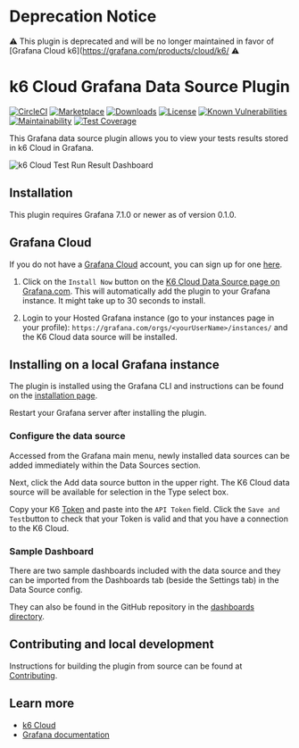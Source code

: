 # Deprecation Notice
⚠️ This plugin is deprecated and will be no longer maintained in favor of [Grafana Cloud k6](https://grafana.com/products/cloud/k6/ ⚠️


# k6 Cloud Grafana Data Source Plugin

[![CircleCI](https://circleci.com/gh/grafana/k6-cloud-grafana-datasource/tree/master.svg?style=svg)](https://circleci.com/gh/grafana/k6-cloud-grafana-datasource/tree/master)
[![Marketplace](https://img.shields.io/badge/dynamic/json?logo=grafana&color=F47A20&label=marketplace&prefix=v&query=%24.items%5B%3F%28%40.slug%20%3D%3D%20%22grafana-k6cloud-datasource%22%29%5D.version&url=https%3A%2F%2Fgrafana.com%2Fapi%2Fplugins)](https://grafana.com/grafana/plugins/grafana-k6cloud-datasource)
[![Downloads](https://img.shields.io/badge/dynamic/json?logo=grafana&color=F47A20&label=downloads&query=%24.items%5B%3F%28%40.slug%20%3D%3D%20%22grafana-k6cloud-datasource%22%29%5D.downloads&url=https%3A%2F%2Fgrafana.com%2Fapi%2Fplugins)](https://grafana.com/grafana/plugins/grafana-k6cloud-datasource)
[![License](https://img.shields.io/github/license/grafana/k6-cloud-grafana-datasource)](LICENSE)
[![Known Vulnerabilities](https://snyk.io/test/github/grafana/k6-cloud-grafana-datasource/badge.svg)](https://snyk.io/test/github/grafana/k6-cloud-grafana-datasource)
[![Maintainability](https://api.codeclimate.com/v1/badges/280a6029d9b8a329812c/maintainability)](https://codeclimate.com/github/grafana/k6-cloud-grafana-datasource/maintainability)
[![Test Coverage](https://api.codeclimate.com/v1/badges/280a6029d9b8a329812c/test_coverage)](https://codeclimate.com/github/grafana/k6-cloud-grafana-datasource/test_coverage)

This Grafana data source plugin allows you to view your tests results stored in k6 Cloud in Grafana.

![k6 Cloud Test Run Result Dashboard](https://storage.googleapis.com/integration-artifacts/grafana-k6cloud-datasource/img/screenshot_test_run_result1.png)

## Installation

This plugin requires Grafana 7.1.0 or newer as of version 0.1.0.

## Grafana Cloud

If you do not have a [Grafana Cloud](https://grafana.com/cloud) account, you can sign up for one [here](https://grafana.com/cloud/grafana).

1. Click on the `Install Now` button on the [K6 Cloud Data Source page on Grafana.com](https://grafana.com/plugins/grafana-k6cloud-datasource/?tab=installation). This will automatically add the plugin to your Grafana instance. It might take up to 30 seconds to install.

2. Login to your Hosted Grafana instance (go to your instances page in your profile): `https://grafana.com/orgs/<yourUserName>/instances/` and the K6 Cloud data source will be installed.

## Installing on a local Grafana instance

The plugin is installed using the Grafana CLI and instructions can be found on the [installation page](https://grafana.com/plugins/grafana-k6cloud-datasource/?tab=installation).

Restart your Grafana server after installing the plugin.

### Configure the data source

Accessed from the Grafana main menu, newly installed data sources can be added immediately within the Data Sources section.

Next, click the Add data source button in the upper right. The K6 Cloud data source will be available for selection in the Type select box.

Copy your K6 [Token](https://k6.io/docs/cloud/integrations/token) and paste into the `API Token` field. Click the `Save and Test`button to check that your Token is valid and that you have a connection to the K6 Cloud.

### Sample Dashboard

There are two sample dashboards included with the data source and they can be imported from the Dashboards tab (beside the Settings tab) in the Data Source config.

They can also be found in the GitHub repository in the [dashboards directory](https://github.com/grafana/k6-cloud-grafana-datasource/tree/master/src/dashboards).

## Contributing and local development

Instructions for building the plugin from source can be found at [Contributing](https://github.com/grafana/k6-cloud-grafana-datasource/blob/master/CONTRIBUTING.md).

## Learn more

- [k6 Cloud](https://k6.io/)
- [Grafana documentation](https://grafana.com/docs/)
